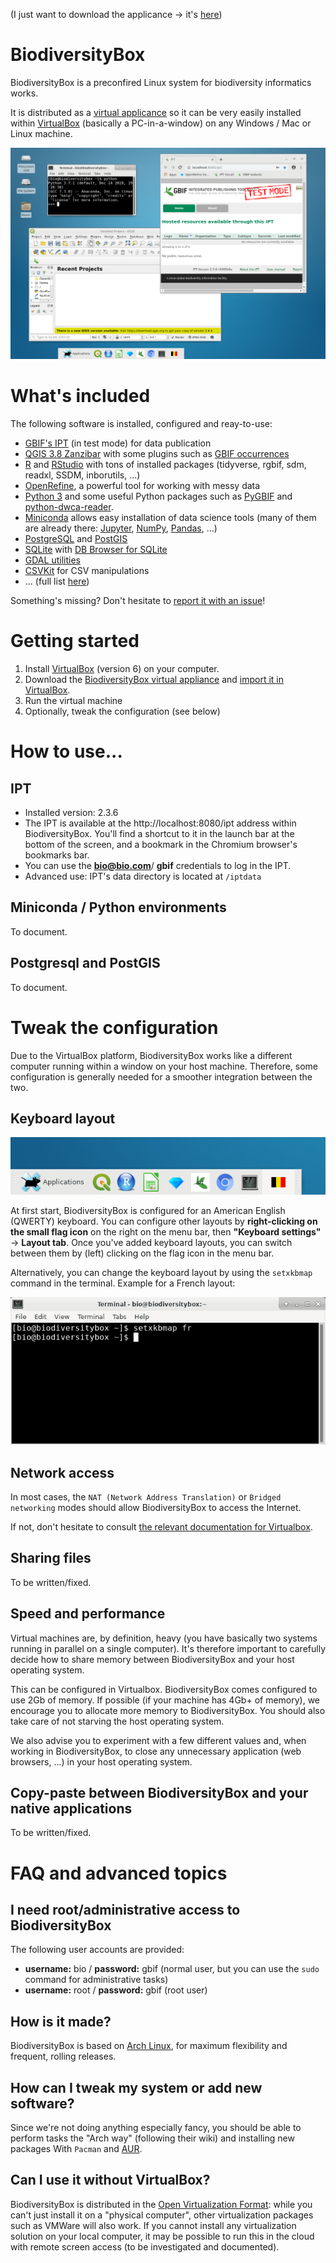 (I just want to download the applicance -> it's [here](https://www.dropbox.com/s/4eg9c916fxt4m9v/BiodiversityBox.ova?dl=0))

# BiodiversityBox

BiodiversityBox is a preconfired Linux system for biodiversity informatics works. 

It is distributed as a [virtual applicance](https://en.wikipedia.org/wiki/Virtual_appliance) so it can be very easily installed within [VirtualBox](https://www.virtualbox.org/) (basically a PC-in-a-window) on any Windows / Mac or Linux machine.

![general screenshot](https://github.com/BelgianBiodiversityPlatform/BiodiversityBox/raw/master/screenshot.png)

# What's included

The following software is installed, configured and reay-to-use:

- [GBIF's IPT](https://www.gbif.org/ipt) (in test mode) for data publication
- [QGIS 3.8 Zanzibar](https://www.qgis.org/) with some plugins such as [GBIF occurrences](https://plugins.qgis.org/plugins/qgisgbifapi/)
- [R](https://www.r-project.org/) and [RStudio](https://www.rstudio.com/) with tons of installed packages (tidyverse, rgbif, sdm, readxl, SSDM, inborutils, ...)
- [OpenRefine](http://openrefine.org/), a powerful tool for working with messy data
- [Python 3](https://www.python.org/) and some useful Python packages such as [PyGBIF](https://github.com/sckott/pygbif) and [python-dwca-reader](https://python-dwca-reader.readthedocs.io).
- [Miniconda](https://conda.io/en/latest/miniconda.html) allows easy installation of data science tools (many of them are already there: [Jupyter](https://jupyter.org/), [NumPy](http://www.numpy.org/), [Pandas](https://pandas.pydata.org/), ...)
- [PostgreSQL](https://www.postgresql.org/) and [PostGIS](https://postgis.net/)
- [SQLite](https://www.sqlite.org/index.html) with [DB Browser for SQLite](https://sqlitebrowser.org/)
- [GDAL utilities](https://www.gdal.org/)
- [CSVKit](https://csvkit.readthedocs.io/) for CSV manipulations
- ... (full list [here](https://github.com/BelgianBiodiversityPlatform/BiodiversityBox/issues/5))

Something's missing? Don't hesitate to [report it with an issue](https://github.com/BelgianBiodiversityPlatform/BiodiversityBox/issues/new)!


# Getting started

1. Install [VirtualBox](https://www.virtualbox.org/) (version 6) on your computer.
2. Download the [BiodiversityBox virtual appliance](https://www.dropbox.com/s/4eg9c916fxt4m9v/BiodiversityBox.ova?dl=0) and [import it in VirtualBox](https://docs.oracle.com/cd/E26217_01/E26796/html/qs-import-vm.html).
3. Run the virtual machine
4. Optionally, tweak the configuration (see below)

# How to use...

## IPT

- Installed version: 2.3.6
- The IPT is available at the http://localhost:8080/ipt address within BiodiversityBox. You'll find a shortcut to it in the launch bar at the bottom of the screen, and a bookmark in the Chromium browser's bookmarks bar.
- You can use the **bio@bio.com**/ **gbif** credentials to log in the IPT.
- Advanced use: IPT's data directory is located at `/iptdata`

## Miniconda / Python environments

To document.

## Postgresql and PostGIS

To document.

# Tweak the configuration

Due to the VirtualBox platform, BiodiversityBox works like a different computer running within a window on your host machine. Therefore, some configuration is generally needed for a smoother integration between the two.

## Keyboard layout

![keyboard configuration screenshot](https://github.com/BelgianBiodiversityPlatform/BiodiversityBox/raw/master/keyboard.png)

At first start, BiodiversityBox is configured for an American English (QWERTY) keyboard. You can configure other layouts by **right-clicking on the small flag icon** on the right on the menu bar, then **"Keyboard settings"** -> **Layout tab**. Once you've added keyboard layouts, you can switch between them by (left) clicking on the flag icon in the menu bar.

Alternatively, you can change the keyboard layout by using the `setxkbmap` command in the terminal. Example for a French layout:

![keyboard configuration screenshot - terminal](https://github.com/BelgianBiodiversityPlatform/BiodiversityBox/raw/master/keyboard_terminal.png)

## Network access

In most cases, the `NAT (Network Address Translation)` or `Bridged networking` modes should allow BiodiversityBox to access the Internet.

If not, don't hesitate to consult [the relevant documentation for Virtualbox](https://www.virtualbox.org/manual/ch06.html).

## Sharing files

To be written/fixed.

## Speed and performance

Virtual machines are, by definition, heavy (you have basically two systems running in parallel on a single computer). It's therefore important to carefully decide how to share memory between BiodiversityBox and your host operating system.

This can be configured in Virtualbox. BiodiversityBox comes configured to use 2Gb of memory. If possible (if your machine has 4Gb+ of memory), we encourage you to allocate more memory to BiodiversityBox. You should also take care of not starving the host operating system.

We also advise you to experiment with a few different values and, when working in BiodiversityBox, to close any unnecessary application (web browsers, ...) in your host operating system.

## Copy-paste between BiodiversityBox and your native applications

To be written/fixed.

# FAQ and advanced topics

## I need root/administrative access to BiodiversityBox

The following user accounts are provided:

- **username:** bio / **password:** gbif (normal user, but you can use the `sudo` command for administrative tasks)
- **username:** root / **password:** gbif (root user)

## How is it made?

BiodiversityBox is based on [Arch Linux](https://www.archlinux.org/), for maximum flexibility and frequent, rolling releases.

## How can I tweak my system or add new software?

Since we're not doing anything especially fancy, you should be able to perform tasks the "Arch way" (following their wiki) and installing new packages With `Pacman` and [AUR](https://aur.archlinux.org/).

## Can I use it without VirtualBox?

BiodiversityBox is distributed in the [Open Virtualization Format](https://en.wikipedia.org/wiki/Open_Virtualization_Format): while you can't just install it on a "physical computer", other virtualization packages such as VMWare will also work. If you cannot install any virtualization solution on your local computer, it may be possible to run this in the cloud with remote screen access (to be investigated and documented).
